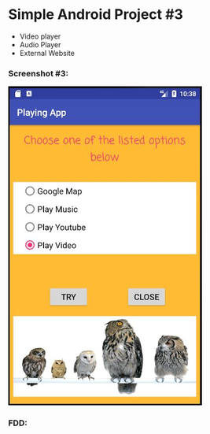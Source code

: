 # Simple Android Project #3

- Video player
- Audio Player
- External Website

### Screenshot #3:
![GUI](https://github.com/ikostan/Simple_Android_Project_3/blob/master/screen/Capture.JPG?raw=true "GUI screenshot")

### FDD:

